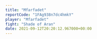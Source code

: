 ```yaml
---
title: "Mfarfadet"
reportCode: "1FAg938n7dc4hmkY"
player: "Mfarfadet"
fight: "Shade of Aran"
date: 2021-09-12T20:20:12.967000+00:00
---
```

